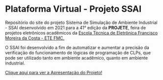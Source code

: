 # Plataforma Virtual - Projeto SSAI
 
Repositório do site do projeto Sistema de Simulação de Ambiente Industrial - SSAI desenvolvido em 2021 para a 41° edição da __PROJETE__, feira de projetos eletrônicos acadêmicos da <a href= "https://www.etefmc.com.br/">Escola Técnica de Eletrônica Francisco Moreira da Costa - ETE FMC. </a>

O SSAI foi desenvolvido a fim de automatizar e aumentar a precisão da verificação do funcionamento de lógicas de programação de CLPs, que pode ser utilizado tanto em ambiente acadêmico, quanto em ambiente industrial. 

<a href= "https://www.youtube.com/watch?v=8DauRR1YuGM&t=1478s">Clique aqui para ver a Apresentação do Projeto!</a>

<!-- <a href= "https://ssai-d7259.web.app/inicial.html">Clique aqui para visitar o Site!</a> -->
